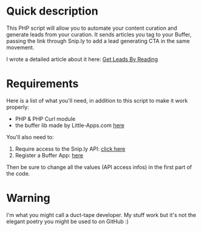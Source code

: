 # Quick description

This PHP script will allow you to automate your content curation and generate leads from your curation. It sends articles you tag to your Buffer, passing the link through Snip.ly to add a lead generating CTA in the same movement.

I wrote a detailed article about it here: 
[Get Leads By Reading](http://thomaslecoz.com/get-leads-reading)

# Requirements

Here is a list of what you'll need, in addition to this script to make it work properly:

* PHP & PHP Curl module
* the buffer lib made by Little-Apps.com [here](https://www.little-apps.com/blog/2012/09/automatically-post-updates-buffer-api-php/)


You'll also need to:

1. Require access to the Snip.ly API: [click here](http://snip.ly/api/v2/)
2. Register a Buffer App: [here](https://buffer.com/developers/api)

Then be sure to change all the values (API access infos) in the first part of the code.

# Warning

I'm what you might call a duct-tape developer. My stuff work but it's not the elegant poetry you might be used to on GitHub :)

